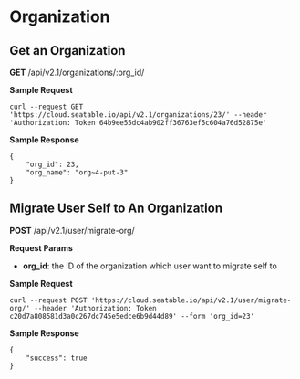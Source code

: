 # Organization

## Get an Organization

**GET** /api/v2.1/organizations/:org_id/

**Sample Request**

```
curl --request GET 'https://cloud.seatable.io/api/v2.1/organizations/23/' --header 'Authorization: Token 64b9ee55dc4ab902ff36763ef5c604a76d52875e'

```

**Sample Response**

```
{
    "org_id": 23,
    "org_name": "org~4-put-3"
}

```

## Migrate User Self to An Organization

**POST** /api/v2.1/user/migrate-org/

**Request Params**

* **org_id**: the ID of the organization which user want to migrate self to

**Sample Request**

```
curl --request POST 'https://cloud.seatable.io/api/v2.1/user/migrate-org/' --header 'Authorization: Token c20d7a808581d3a0c267dc745e5edce6b9d44d89' --form 'org_id=23'

```

**Sample Response**

```
{
    "success": true
}

```


